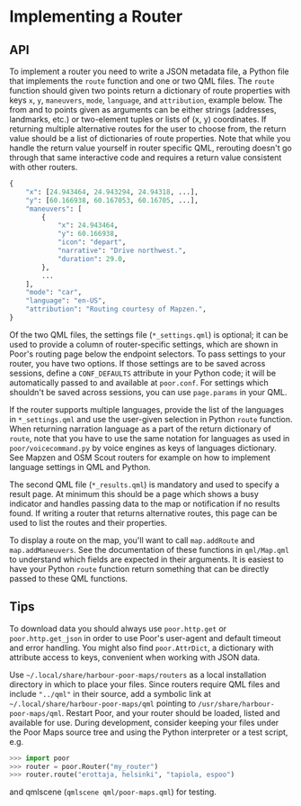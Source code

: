 Implementing a Router
=====================

## API

To implement a router you need to write a JSON metadata file, a Python
file that implements the `route` function and one or two QML files. The
`route` function should given two points return a dictionary of route
properties with keys `x`, `y`, `maneuvers`, `mode`, `language`, and 
`attribution`, example below. The from and to points given as arguments 
can be either strings (addresses, landmarks, etc.) or two-element tuples 
or lists of (x, y) coordinates. If returning multiple alternative routes 
for the user to choose from, the return value should be a list of 
dictionaries of route properties. Note that while you handle the return 
value yourself in router specific QML, rerouting doesn't go through that 
same interactive code and requires a return value consistent with other
routers.

```python
{
    "x": [24.943464, 24.943294, 24.94318, ...],
    "y": [60.166938, 60.167053, 60.16705, ...],
    "maneuvers": [
        {
            "x": 24.943464,
            "y": 60.166938,
            "icon": "depart",
            "narrative": "Drive northwest.",
            "duration": 29.0,
        },
        ...
    ],
    "mode": "car",
    "language": "en-US",
    "attribution": "Routing courtesy of Mapzen.",
}
```

Of the two QML files, the settings file (`*_settings.qml`) is optional;
it can be used to provide a column of router-specific settings, which
are shown in Poor's routing page below the endpoint selectors. To pass
settings to your router, you have two options. If those settings are to
be saved across sessions, define a `CONF_DEFAULTS` attribute in your
Python code; it will be automatically passed to and available at
`poor.conf`. For settings which shouldn't be saved across sessions, you
can use `page.params` in your QML.

If the router supports multiple languages, provide the list of the
languages in `*_settings.qml` and use the user-given selection in
Python `route` function. When returning narration language as a part
of the return dictionary of `route`, note that you have to use the
same notation for languages as used in `poor/voicecommand.py` by voice
engines as keys of languages dictionary. See Mapzen and OSM Scout
routers for example on how to implement language settings in QML and
Python.

The second QML file (`*_results.qml`) is mandatory and used to specify a
result page. At minimum this should be a page which shows a busy
indicator and handles passing data to the map or notification if no
results found. If writing a router that returns alternative routes, this
page can be used to list the routes and their properties.

To display a route on the map, you'll want to call `map.addRoute` and
`map.addManeuvers`. See the documentation of these functions in
`qml/Map.qml` to understand which fields are expected in their
arguments. It is easiest to have your Python `route` function return
something that can be directly passed to these QML functions.

## Tips

To download data you should always use `poor.http.get` or
`poor.http.get_json` in order to use Poor's user-agent and default
timeout and error handling. You might also find `poor.AttrDict`, a
dictionary with attribute access to keys, convenient when working with
JSON data.

Use `~/.local/share/harbour-poor-maps/routers` as a local installation
directory in which to place your files. Since routers require QML files
and include `"../qml"` in their source, add a symbolic link at
`~/.local/share/harbour-poor-maps/qml` pointing to
`/usr/share/harbour-poor-maps/qml`. Restart Poor, and your router should
be loaded, listed and available for use. During development, consider
keeping your files under the Poor Maps source tree and using the Python
interpreter or a test script, e.g.

```python
>>> import poor
>>> router = poor.Router("my_router")
>>> router.route("erottaja, helsinki", "tapiola, espoo")
```

and qmlscene (`qmlscene qml/poor-maps.qml`) for testing.
